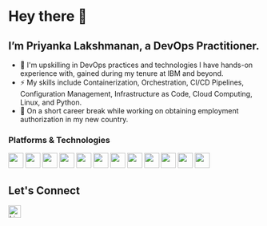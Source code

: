 # Hey there 👋
## I’m Priyanka Lakshmanan, a DevOps Practitioner.

- 🌱 I'm upskilling in DevOps practices and technologies I have hands-on experience with, gained during my tenure at IBM and beyond.  
- ⚡ My skills include Containerization, Orchestration, CI/CD Pipelines, Configuration Management, Infrastructure as Code, Cloud Computing, Linux, and Python.  
- 🔭 On a short career break while working on obtaining employment authorization in my new country.


### Platforms & Technologies

<p align="left">
  <img src="https://cdn.jsdelivr.net/gh/devicons/devicon/icons/python/python-original.svg" width="30" height="30"/>
  <img src="https://cdn.jsdelivr.net/gh/devicons/devicon/icons/linux/linux-original.svg" width="30" height="30"/>
  <img src="https://cdn.jsdelivr.net/gh/devicons/devicon/icons/git/git-original.svg" width="30" height="30"/>
  <img src="https://cdn.jsdelivr.net/gh/devicons/devicon/icons/docker/docker-original.svg" width="30" height="30"/>
  <img src="https://cdn.jsdelivr.net/gh/devicons/devicon/icons/kubernetes/kubernetes-plain.svg" width="30" height="30"/>
  <img src="https://cdn.jsdelivr.net/gh/devicons/devicon/icons/openshift/openshift-original.svg" width="30" height="30"/>
  <img src="https://cdn.jsdelivr.net/gh/devicons/devicon/icons/jenkins/jenkins-original.svg" width="30" height="30"/>
  <img src="https://cdn.jsdelivr.net/gh/devicons/devicon/icons/terraform/terraform-original.svg" width="30" height="30"/>
  <img src="https://cdn.jsdelivr.net/gh/devicons/devicon/icons/ansible/ansible-original.svg" width="30" height="30"/>
  <img src="https://cdn.jsdelivr.net/gh/devicons/devicon/icons/amazonwebservices/amazonwebservices-original.svg" width="30" height="30"/>
  <img src="https://cdn.jsdelivr.net/gh/devicons/devicon/icons/prometheus/prometheus-original.svg" width="30" height="30"/>
  <img src="https://cdn.jsdelivr.net/gh/devicons/devicon/icons/grafana/grafana-original.svg" width="30" height="30"/>
</p>








## Let's Connect
<a href="https://www.linkedin.com/in/priyanka-lakshmanan-082604144/" target="_blank">
  <img width="25" height="25" alt="LinkedIn" src="https://github.com/user-attachments/assets/529bab2b-d3e3-4a03-8194-30fc364d0a38" />
</a>


<!--
**priyankalakshmanan/priyankalakshmanan** is a ✨ _special_ ✨ repository because its `README.md` (this file) appears on your GitHub profile.

Here are some ideas to get you started:

- 🔭 I’m currently working on ...
- 🌱 I’m currently learning ...
- 👯 I’m looking to collaborate on ...
- 🤔 I’m looking for help with ...
- 💬 Ask me about ...
- 📫 How to reach me: ...
- 😄 Pronouns: ...
- ⚡ Fun fact: ...
-->
